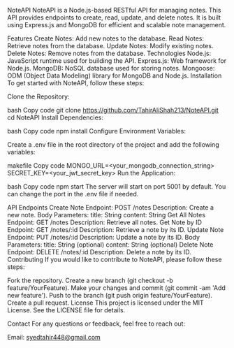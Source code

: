 NoteAPI
NoteAPI is a Node.js-based RESTful API for managing notes. This API provides endpoints to create, read, update, and delete notes. It is built using Express.js and MongoDB for efficient and scalable note management.

Features
Create Notes: Add new notes to the database.
Read Notes: Retrieve notes from the database.
Update Notes: Modify existing notes.
Delete Notes: Remove notes from the database.
Technologies
Node.js: JavaScript runtime used for building the API.
Express.js: Web framework for Node.js.
MongoDB: NoSQL database used for storing notes.
Mongoose: ODM (Object Data Modeling) library for MongoDB and Node.js.
Installation
To get started with NoteAPI, follow these steps:

Clone the Repository:

bash
Copy code
git clone https://github.com/TahirAliShah213/NoteAPI.git
cd NoteAPI
Install Dependencies:

bash
Copy code
npm install
Configure Environment Variables:

Create a .env file in the root directory of the project and add the following variables:

makefile
Copy code
MONGO_URL=<your_mongodb_connection_string>
SECRET_KEY=<your_jwt_secret_key>
Run the Application:

bash
Copy code
npm start
The server will start on port 5001 by default. You can change the port in the .env file if needed.

API Endpoints
Create Note
Endpoint: POST /notes
Description: Create a new note.
Body Parameters:
title: String
content: String
Get All Notes
Endpoint: GET /notes
Description: Retrieve all notes.
Get Note by ID
Endpoint: GET /notes/:id
Description: Retrieve a note by its ID.
Update Note
Endpoint: PUT /notes/:id
Description: Update a note by its ID.
Body Parameters:
title: String (optional)
content: String (optional)
Delete Note
Endpoint: DELETE /notes/:id
Description: Delete a note by its ID.
Contributing
If you would like to contribute to NoteAPI, please follow these steps:

Fork the repository.
Create a new branch (git checkout -b feature/YourFeature).
Make your changes and commit (git commit -am 'Add new feature').
Push to the branch (git push origin feature/YourFeature).
Create a pull request.
License
This project is licensed under the MIT License. See the LICENSE file for details.

Contact
For any questions or feedback, feel free to reach out:

Email: syedtahir448@gmail.com
